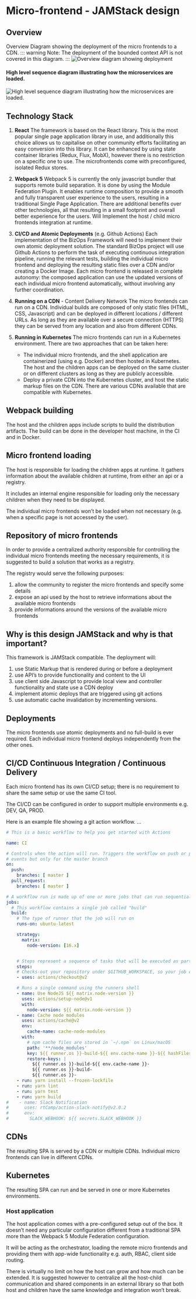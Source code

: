 # Micro-frontend - JAMStack design
## Overview
Overview Diagram showing the deployment of the micro frontends to a CDN.
::: warning Note:
The deployment of the bounded context API is not covered in this diagram.
:::
![Overview diagram showing deployment](/BizOps-Framework-Micro-frontend-deploy.png)

#### High level sequence diagram illustrating how the microservices are loaded.
![High level sequence diagram illustrating how the microservices are loaded.](/microfrontendloading.png)

## Technology Stack


1. **React** 
The framework is based on the React library.
This is the most popular single page application library in use, and additionally this choice allows us to capitalise on other community efforts facilitating an easy conversion into this library.
It can be enhanced by using state container libraries (Redux, Flux, MobX), however there is no restriction on a specific one to use.
The microfrontends come with preconfigured, isolated Redux stores.

2. **Webpack 5** 
Webpack 5 is currently the only javascript bundler that supports remote build separation. It is done by using the Module Federation Plugin.
It enables runtime composition to provide a smooth and fully transparent user experience to the users, resulting in a traditional Single Page Application.
There are additional benefits over other technologies, all that resulting in a small footprint and overall better experience for the users.
Will Implement the host / child micro frontends integration at runtime.

3. **CI/CD and Atomic Deployments** (e.g. Github Actions) 
Each implementation of the BizOps Framework will need to implement their own atomic deployment solution.
The standard BizOps project will use Github Actions to perform the task of executing continuous integration pipeline, running the relevant tests, building the individual micro frontend and deploying the resulting static files over a CDN and/or creating a Docker Image.
Each micro frontend is released in complete autonomy: the composed application can use the updated versions of each individual micro frontend automatically, without involving any further coordination.

4. **Running on a CDN** - Content Delivery Network 
The micro frontends can run on a CDN. Individual builds are composed of only static files (HTML, CSS, Javascript) and can be deployed in different locations / different URLs.
As long as they are available over a secure connection (HTTPS) they can be served from any location and also from different CDNs.

5. **Running in Kubernetes** 
The micro frontends can run in a Kubernetes environment. There are two approaches that can be taken here:
   - The individual micro frontends, and the shell application are containerized (using e.g. Docker) and then hosted in Kubernetes.
The host and the children apps can be deployed on the same cluster or on different clusters as long as they are publicly accessible.
   - Deploy a private CDN into the Kubernetes cluster, and host the static markup files on the CDN.
There are various CDNs available that are compatible with Kubernetes.

## Webpack building

The host and the children apps include scripts to build the distribution artifacts.
The build can be done in the developer host machine, in the CI and in Docker.
## Micro frontend loading 

The host is responsible for loading the children apps at runtime.
It gathers information about the available children at runtime, from either an api or a registry.

It includes an internal engine responsible for loading only the necessary children when they need to be displayed.

The individual micro frontends won’t be loaded when not necessary (e.g. when a specific page is not accessed by the user).


## Repository of micro frontends
In order to provide a centralized authority responsible for controlling the individual micro frontends meeting the necessary requirements, it is suggested to build a solution that works as a registry.

The registry would serve the following purposes:

1. allow the community to register the micro frontends and specify some details
2. expose an api used by the host to retrieve informations about the available micro frontends
3. provide informations around the versions of the available micro frontends

## Why is this design JAMStack and why is that important?
This framework is JAMStack compatible. The deployment will:
1. use Static Markup that is rendered during or before a deployment
2. use API’s to provide functionality and content to the UI
3. use client side Javascript to provide local view and controller functionality and state
use a CDN deploy 
4. implement atomic deploys that are triggered using git actions
5. use automatic cache invalidation by incrementing versions.

## Deployments

The micro frontends use atomic deployments and no full-build is ever required.
Each individual micro frontend deploys independently from the other ones.
## CI/CD Continuous Integration / Continuous Delivery 

Each micro frontend has its own CI/CD setup; there is no requirement to share the same setup or use the same CI tool.

The CI/CD can be configured in order to support multiple environments e.g. DEV, QA, PROD.

Here is an example file showing a git action workflow. ...

```yml
# This is a basic workflow to help you get started with Actions

name: CI

# Controls when the action will run. Triggers the workflow on push or pull request
# events but only for the master branch
on:
  push:
    branches: [ master ]
  pull_request:
    branches: [ master ]

# A workflow run is made up of one or more jobs that can run sequentially or in parallel
jobs:
  # This workflow contains a single job called "build"
  build:
    # The type of runner that the job will run on
    runs-on: ubuntu-latest

    strategy:
      matrix:
        node-version: [16.x]


    # Steps represent a sequence of tasks that will be executed as part of the job
    steps:
    # Checks-out your repository under $GITHUB_WORKSPACE, so your job can access it
    - uses: actions/checkout@v2

    # Runs a single command using the runners shell
    - name: Use NodeJS ${{ matrix.node-version }}
      uses: actions/setup-node@v1
      with:
        node-version: ${{ matrix.node-version }}
    - name: Cache node modules
      uses: actions/cache@v2
      env:
        cache-name: cache-node-modules
      with:
        # npm cache files are stored in `~/.npm` on Linux/macOS
        path: '**/node_modules'
        key: ${{ runner.os }}-build-${{ env.cache-name }}-${{ hashFiles('**/yarn.lock') }}
        restore-keys: |
          ${{ runner.os }}-build-${{ env.cache-name }}-
          ${{ runner.os }}-build-
          ${{ runner.os }}-
    - run: yarn install --frozen-lockfile
    - run: yarn lint
    - run: yarn test
    - run: yarn build
#    - name: Slack Notification
#      uses: rtCamp/action-slack-notify@v2.0.2
#      env:
#        SLACK_WEBHOOK: ${{ secrets.SLACK_WEBHOOK }}
```
## CDNs

The resulting SPA is served by a CDN or multiple CDNs. Individual micro frontends can live in different CDNs.
## Kubernetes

The resulting SPA can run and be served in one or more Kubernetes environments.
### Host application
The host application comes with a pre-configured setup out of the box. It doesn’t need any particular configuration different from a traditional SPA more than the Webpack 5 Module Federation configuration.

It will be acting as the orchestrator, loading the remote micro frontends and providing them with app-wide functionality e.g. auth, RBAC, client side routing.

There is virtually no limit on how the host can grow and how much can be extended.
It is suggested however to centralize all the host-child communication and shared components in an external library so that both host and children have the same knowledge and integration won’t break.

